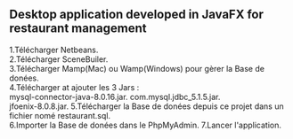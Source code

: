 ## Desktop application developed in JavaFX for restaurant management

1.Télécharger Netbeans.  
2.Télécharger SceneBuiler.  
3.Télécharger Mamp(Mac) ou Wamp(Windows) pour gèrer la Base de donées.  
4.Télécharger at ajouter les 3 Jars :    
mysql-connector-java-8.0.16.jar. 
com.mysql.jdbc_5.1.5.jar.    
jfoenix-8.0.8.jar. 
5.Télécharger la Base de donées depuis ce projet dans un fichier nomé restaurant.sql.   
6.Importer la Base de donées dans le PhpMyAdmin. 
7.Lancer l'application. 
